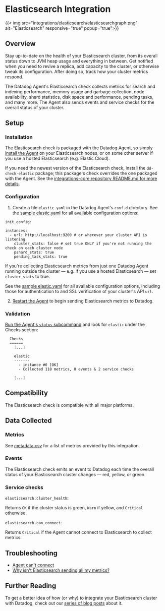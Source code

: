 # Elasticsearch Integration
{{< img src="integrations/elasticsearch/elasticsearchgraph.png" alt="Elasticsearch" responsive="true" popup="true">}}

## Overview

Stay up-to-date on the health of your Elasticsearch cluster, from its overall status down to JVM heap usage and everything in between. Get notified when you need to revive a replica, add capacity to the cluster, or otherwise tweak its configuration. After doing so, track how your cluster metrics respond.

The Datadog Agent's Elasticsearch check collects metrics for search and indexing performance, memory usage and garbage collection, node availability, shard statistics, disk space and performance, pending tasks, and many more. The Agent also sends events and service checks for the overall status of your cluster.

## Setup
### Installation

The Elasticsearch check is packaged with the Datadog Agent, so simply [install the Agent](https://app.datadoghq.com/account/settings#agent) on your Elasticsearch nodes, or on some other server if you use a hosted Elasticsearch (e.g. Elastic Cloud).

If you need the newest version of the Elasticsearch check, install the `dd-check-elastic` package; this package's check overrides the one packaged with the Agent. See the [integrations-core repository README.md for more details](https://github.com/DataDog/integrations-core#installing-the-integrations).

### Configuration

1. Create a file `elastic.yaml` in the Datadog Agent's `conf.d` directory. See the [sample elastic.yaml](https://github.com/DataDog/integrations-core/blob/master/elastic/conf.yaml.example) for all available configuration options:

```
init_config:

instances:
  - url: http://localhost:9200 # or wherever your cluster API is listening
    cluster_stats: false # set true ONLY if you're not running the check on each cluster node
    pshard_stats: true
    pending_task_stats: true
```

If you're collecting Elasticsearch metrics from just one Datadog Agent running outside the cluster — e.g. if you use a hosted Elasticsearch — set `cluster_stats` to true.

See the [sample elastic.yaml](https://github.com/Datadog/integrations-core/blob/master/elastic/conf.yaml.example) for all available configuration options, including those for authentication to and SSL verification of your cluster's API `url`.

2. [Restart the Agent](https://docs.datadoghq.com/agent/faq/start-stop-restart-the-datadog-agent) to begin sending Elasticsearch metrics to Datadog.

### Validation

[Run the Agent's `status` subcommand](https://docs.datadoghq.com/agent/faq/agent-status-and-information/) and look for `elastic` under the Checks section:

```
  Checks
  ======
    [...]

    elastic
    -------
      - instance #0 [OK]
      - Collected 118 metrics, 0 events & 2 service checks

    [...]
```

## Compatibility

The Elasticsearch check is compatible with all major platforms.

## Data Collected
### Metrics

See [metadata.csv](https://github.com/DataDog/integrations-core/blob/master/elastic/metadata.csv) for a list of metrics provided by this integration.

### Events

The Elasticsearch check emits an event to Datadog each time the overall status of your Elasticsearch cluster changes — red, yellow, or green.

### Service checks

`elasticsearch.cluster_health`:

Returns `OK` if the cluster status is green, `Warn` if yellow, and `Critical` otherwise.

`elasticsearch.can_connect`:

Returns `Critical` if the Agent cannot connect to Elasticsearch to collect metrics.

## Troubleshooting

* [Agent can't connect](https://docs.datadoghq.com/integrations/faq/elastic-agent-can-t-connect)
* [Why isn't Elasticsearch sending all my metrics?](/integrations/faq/why-isn-t-elasticsearch-sending-all-my-metrics)

## Further Reading
To get a better idea of how (or why) to integrate your Elasticsearch cluster with Datadog, check out our [series of blog posts](https://www.datadoghq.com/blog/monitor-elasticsearch-performance-metrics/) about it.
